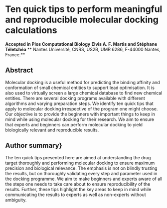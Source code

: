 # Ten quick tips to perform meaningful and reproducible molecular docking calculations
**Accepted in Plos Computational Biology**
**Elvis A. F. Martis and Stéphane Téletchéa**
** Nantes Université, CNRS, US2B, UMR 6286, F-44000 Nantes, France.**

## Abstract 
Molecular docking is a useful method for predicting the binding affinity and conformation of small chemical entities to support lead optimisation. It is also used to virtually screen a large chemical database to find new chemical entities. There are several docking programs available with different algorithms and varying preparation steps. We identify ten quick tips that apply to molecular docking irrespective of the program one might choose. Our objective is to provide the beginners with important things to keep in mind while using molecular docking for their research. We aim to ensure that experts and beginners can perform molecular docking to yield biologically relevant and reproducible results. 

## Author summary}
The ten quick tips presented here are aimed at understanding the drug target thoroughly and performing molecular docking to ensure maximum precision and biological relevance. The emphasis is not on blindly trusting the results, but on thoroughly validating every step and parameter used in the docking programme. We aim to make beginners and experts aware of all the steps one needs to take care about to ensure reproducibility of the results. Further, these tips highlight the key areas to keep in mind while communicating the results to experts as well as non-experts without ambiguity. 
